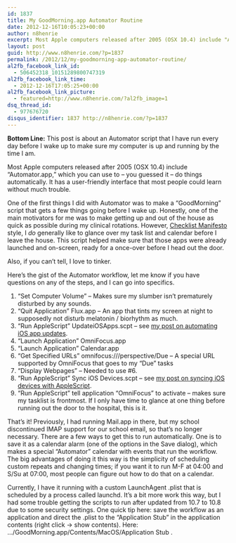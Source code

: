 ```yaml
---
id: 1837
title: My GoodMorning.app Automator Routine
date: 2012-12-16T10:05:23+00:00
author: n8henrie
excerpt: Most Apple computers released after 2005 (OSX 10.4) include "Automator.app," which you can use to – you guessed it – do things automatically. It has a user-friendly interface that most people could learn without much trouble.
layout: post
guid: http://www.n8henrie.com/?p=1837
permalink: /2012/12/my-goodmorning-app-automator-routine/
al2fb_facebook_link_id:
  - 506452318_10151289800747319
al2fb_facebook_link_time:
  - 2012-12-16T17:05:25+00:00
al2fb_facebook_link_picture:
  - featured=http://www.n8henrie.com/?al2fb_image=1
dsq_thread_id:
  - 977676720
disqus_identifier: 1837 http://n8henrie.com/?p=1837
---
```

**Bottom Line:** This post is about an Automator script that I have run every day before I wake up to make sure my computer is up and running by the time I am.
  
<!--more-->

Most Apple computers released after 2005 (OSX 10.4) include “Automator.app,” which you can use to – you guessed it – do things automatically. It has a user-friendly interface that most people could learn without much trouble.

One of the first things I did with Automator was to make a “GoodMorning” script that gets a few things going before I wake up. Honestly, one of the main motivators for me was to make getting up and out of the house as quick as possible during my clinical rotations. However, [Checklist Manifesto](http://www.amazon.com/gp/product/0312430000/ref=as_li_ss_tl?ie=UTF8&camp=1789&creative=390957&creativeASIN=0312430000&linkCode=as2&tag=n8henriecom-20) style, I _do_ generally like to glance over my task list and calendar before I leave the house. This script helped make sure that those apps were already launched and on-screen, ready for a once-over before I head out the door.

Also, if you can’t tell, I love to tinker.

Here’s the gist of the Automator workflow, let me know if you have questions on any of the steps, and I can go into specifics.

  1. “Set Computer Volume” – Makes sure my slumber isn’t prematurely disturbed by any sounds.
  2. “Quit Application” Flux.app – An app that tints my screen at night to supposedly not disturb melatonin / biorhythm as much.
  3. “Run AppleScript” UpdateiOSApps.scpt – see [my post on automating iOS app updates](http://www.n8henrie.com/2012/12/applescript-to-update-ios-apps-in-itunes/).
  4. “Launch Application” OmniFocus.app
  5. “Launch Application” Calendar.app
  6. “Get Specified URLs” omnifocus:///perspective/Due – A special URL supported by OmniFocus that goes to my “Due” tasks
  7. “Display Webpages” – Needed to use #6.
  8. “Run AppleScript” Sync iOS Devices.scpt – see [my post on syncing iOS devices with AppleScript](http://www.n8henrie.com/2011/12/applescript-to-sync-ios-devices-in/).
  9. “Run AppleScript” tell application “OmniFocus” to activate – makes sure my tasklist is frontmost. If I only have time to glance at one thing before running out the door to the hospital, this is it.

That’s it! Previously, I had running Mail.app in there, but my school discontinued IMAP support for our school email, so that’s no longer necessary. There are a few ways to get this to run automatically. One is to save it as a calendar alarm (one of the options in the Save dialog), which makes a special “Automator” calendar with events that run the workflow. The big advantages of doing it this way is the simplicity of scheduling custom repeats and changing times; if you want it to run M-F at 04:00 and S/Su at 07:00, most people can figure out how to do that on a calendar.

Currently, I have it running with a custom LaunchAgent .plist that is scheduled by a process called launchd. It’s a bit more work this way, but I had some trouble getting the scripts to run after updated from 10.7 to 10.8 due to some security settings. One quick tip here: save the workflow as an application and direct the .plist to the “Application Stub” in the application contents (right click -> show contents). Here: …/GoodMorning.app/Contents/MacOS/Application Stub .